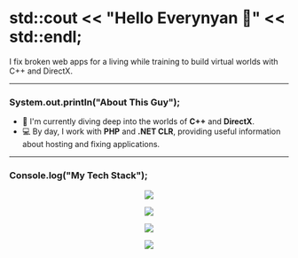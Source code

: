 # std::cout << "Hello Everynyan 👋" << std::endl;
I fix broken web apps for a living while training to build virtual worlds with C++ and DirectX.

---

### System.out.println("About This Guy");

-   🚀 I'm currently diving deep into the worlds of **C++** and **DirectX**.
-   💻 By day, I work with **PHP** and **.NET CLR**, providing useful information about hosting and fixing applications.

---

### Console.log("My Tech Stack");

<p align="center">
    <img src="https://skillicons.dev/icons?i=c,cpp,java,python,js,ts" />
</p>

<p align="center">
    <img src="https://skillicons.dev/icons?i=laravel,dotnet,wordpress,nginx,mysql,postgres" />
</p>

<p align="center">
    <img src="https://skillicons.dev/icons?i=html,css,tailwind,vite" />
</p>

<p align="center">
    <img src="https://skillicons.dev/icons?i=vim,vscode,neovim,powershell,bash" />
</p>
